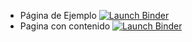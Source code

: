 - Página de Ejemplo
[![Launch Binder](https://mybinder.org/badge_logo.svg)](https://mybinder.org/v2/gh/dirak3d/ds_try/main?labpath=notebook.ipynb)
- Pagina con contenido
[![Launch Binder](https://mybinder.org/badge_logo.svg)](https://mybinder.org/v2/gh/dirak3d/ds_try/main?labpath=PythonDS.ipynb)
